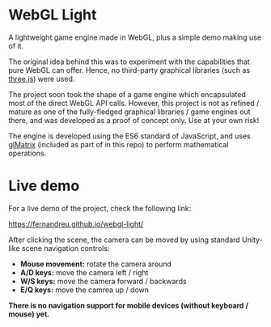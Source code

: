 # WebGL Light

A lightweight game engine made in WebGL, plus a simple demo making use of it.

The original idea behind this was to experiment with the capabilities that pure WebGL can offer. Hence, no third-party graphical libraries (such as [three.js](https://threejs.org/)) were used.

The project soon took the shape of a game engine which encapsulated most of the direct WebGL API calls. However, this project is not as refined / mature as one of the fully-fledged graphical libraries / game engines out there, and was developed as a proof of concept only. Use at your own risk!

The engine is developed using the ES6 standard of JavaScript, and uses [glMatrix](https://github.com/toji/gl-matrix) (included as part of in this repo) to perform mathematical operations.

# Live demo

For a live demo of the project, check the following link:

https://fernandreu.github.io/webgl-light/

After clicking the scene, the camera can be moved by using standard Unity-like scene navigation controls:

 - **Mouse movement:** rotate the camera around
 - **A/D keys:** move the camera left / right
 - **W/S keys:** move the camera forward / backwards
 - **E/Q keys:** move the camrea up / down

**There is no navigation support for mobile devices (without keyboard / mouse) yet.**
